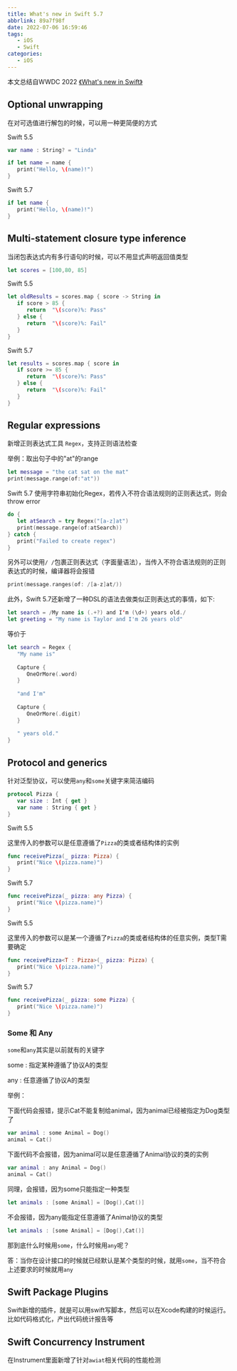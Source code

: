 ```yaml
---
title: What's new in Swift 5.7
abbrlink: 89a7f98f
date: 2022-07-06 16:59:46
tags:
   - iOS
   - Swift
categories:
   - iOS
---
```


本文总结自WWDC 2022 [《What's new in Swift》](https://developer.apple.com/videos/play/wwdc2022/110354/)

<!-- more -->

## Optional unwrapping

在对可选值进行解包的时候，可以用一种更简便的方式

Swift 5.5

```swift
var name : String? = "Linda"
```

```swift
if let name = name {
   print("Hello, \(name)!")
}
```

Swift 5.7

```swift
if let name {
   print("Hello, \(name)!")
}
```

## Multi-statement closure type inference

当闭包表达式内有多行语句的时候，可以不用显式声明返回值类型

```swift
let scores = [100,80, 85]
```

Swift 5.5 

```swift
let oldResults = scores.map { score -> String in
   if score > 85 {
      return  "\(score)%: Pass"
   } else {
      return  "\(score)%: Fail"
   }
}
```

Swift 5.7

```swift
let results = scores.map { score in
   if score >= 85 {
      return  "\(score)%: Pass"
   } else {
      return  "\(score)%: Fail"
   }
}
```

## Regular expressions

新增正则表达式工具 `Regex`，支持正则语法检查

举例：取出句子中的"at"的range

```swift
let message = "the cat sat on the mat"
print(message.range(of:"at"))
```

Swift 5.7 使用字符串初始化Regex，若传入不符合语法规则的正则表达式，则会throw error

```swift
do {
   let atSearch = try Regex("[a-z]at")
   print(message.range(of:atSearch))
} catch {
   print("Failed to create regex")
}
```

另外可以使用`/ /`包裹正则表达式（字面量语法），当传入不符合语法规则的正则表达式的时候，编译器将会报错

```swift
print(message.ranges(of: /[a-z]at/))
```

此外，Swift  5.7还新增了一种DSL的语法去做类似正则表达式的事情，如下:

```swift
let search = /My name is (.+?) and I'm (\d+) years old./
let greeting = "My name is Taylor and I'm 26 years old"
```

等价于

```swift
let search = Regex {
   "My name is"
   
   Capture {
      OneOrMore(.word)
   }
   
   "and I'm"
   
   Capture {
      OneOrMore(.digit)
   }
   
   " years old."
}
```

## Protocol and generics

针对泛型协议，可以使用`any`和`some`关键字来简洁编码

```swift
protocol Pizza {
   var size : Int { get }
   var name : String { get }
}
```

Swift 5.5 

这里传入的参数可以是任意遵循了`Pizza`的类或者结构体的实例

```swift
func receivePizza(_ pizza: Pizza) {
   print("Nice \(pizza.name)")
}
```

Swift 5.7
```swift
func receivePizza(_ pizza: any Pizza) {
   print("Nice \(pizza.name)")
}
```

Swift 5.5 

这里传入的参数可以是某一个遵循了`Pizza`的类或者结构体的任意实例，类型T需要确定

```swift
func receivePizza<T : Pizza>(_ pizza: Pizza) {
   print("Nice \(pizza.name)")
}
```

Swift 5.7
```swift
func receivePizza(_ pizza: some Pizza) {
   print("Nice \(pizza.name)")
}
```

### Some 和 Any

`some`和`any`其实是以前就有的关键字

some : 指定某种遵循了协议A的类型

any : 任意遵循了协议A的类型

举例：

下面代码会报错，提示Cat不能复制给animal，因为animal已经被指定为Dog类型了

```swift
var animal : some Animal = Dog()
animal = Cat()
```

下面代码不会报错，因为animal可以是任意遵循了Animal协议的类的实例

```swift
var animal : any Animal = Dog()
animal = Cat()
```

同理，会报错，因为some只能指定一种类型

```swift
let animals : [some Animal] = [Dog(),Cat()]
```

不会报错，因为any能指定任意遵循了Animal协议的类型

```swift
let animals : [some Animal] = [Dog(),Cat()]
```

那到底什么时候用`some`，什么时候用`any`呢？

答：当你在设计接口的时候就已经默认是某个类型的时候，就用`some`，当不符合上述要求的时候就用`any`

## Swift Package Plugins

Swift新增的插件，就是可以用swift写脚本，然后可以在Xcode构建的时候运行。比如代码格式化，产出代码统计报告等

## Swift Concurrency Instrument

在Instrument里面新增了针对`awiat`相关代码的性能检测